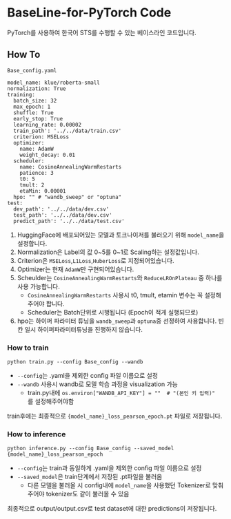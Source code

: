 # BaseLine-for-PyTorch Code

PyTorch를 사용하여 한국어 STS를 수행할 수 있는 베이스라인 코드입니다.

## How To

`Base_config.yaml`

```
model_name: klue/roberta-small
normalization: True
training:
  batch_size: 32
  max_epoch: 1
  shuffle: True  
  early_stop: True
  learning_rate: 0.00002
  train_path': '../../data/train.csv'
  criterion: MSELoss
  optimizer:
    name: AdamW
    weight_decay: 0.01
  scheduler:
    name: CosineAnnealingWarmRestarts
    patience: 3
    t0: 5
    tmult: 2
    etaMin: 0.00001
  hpo: "" # "wandb_sweep" or "optuna"
test:
  dev_path': '../../data/dev.csv'
  test_path': '../../data/dev.csv'
  predict_path': '../../data/test.csv'
```



1. HuggingFace에 배포되어있는 모델과 토크나이저를 불러오기 위해 `model_name`을 설정합니다.
2. Normalization은 Label의 값 0~5를 0~1로 Scaling하는 설정값입니다.
3. Criterion은 `MSELoss`,`L1Loss`,`HuberLoss`로 지정되어있습니다.
4. Optimizer는 현재 `AdamW`만 구현되어있습니다.
5. Scheulder는 `CosineAnnealingWarmRestarts`와 `ReduceLROnPlateau` 중 하나를 사용 가능합니다.
   * `CosineAnnealingWarmRestarts` 사용시 t0, tmult, etamin 변수는 꼭 설정해주어야 합니다.
   * Scheduler는 Batch단위로 시행됩니다 (Epoch이 적게 실행되므로)
6. hpo는 하이퍼 파라미터 튜닝을 `wandb_sweep`과 `optuna`중 선정하여 사용합니다. 빈칸 일시 하이퍼파라미터튜닝을 진행하지 않습니다.



### How to train

```
python train.py --config Base_config --wandb
```

* `--config`는 .yaml을 제외한 config 파일 이름으로 설정
* `--wandb` 사용시 wandb로 모델 학습 과정을 visualization 가능
  * train.py내에 `os.environ["WANDB_API_KEY"] = ""  # "(본인 키 입력)" ` 를 설정해주어야함

train후에는 최종적으로 `{model_name}_loss_pearson_epoch.pt` 파일로 저장됩니다.



### How to inference

```
python inference.py --config Base_config --saved_model {model_name}_loss_pearson_epoch
```

* `--config`는 train과 동일하게 .yaml을 제외한 config 파일 이름으로 설정
* `--saved_model`은 train단계에서 저장된 .pt파일을 불러옴
  * 다른 모델을 불러올 시 config내에 `model_name`을 사용했던 Tokenizer로 맞춰주어야 tokenizer도 같이 불러올 수 있음



최종적으로 output/output.csv로 test dataset에 대한 predictions이 저장됩니다.









